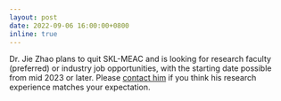 ```yaml
---
layout: post
date: 2022-09-06 16:00:00+0800
inline: true
---
```


Dr. Jie Zhao plans to quit SKL-MEAC and is looking for research faculty (preferred) or industry job opportunities, with the starting date possible from mid 2023 or later. Please <a href="mailto:yaozhujiajie@gmail.com">contact him</a> if you think his research experience matches your expectation.
